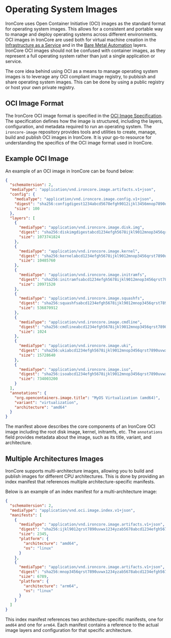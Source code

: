 # Operating System Images

IronCore uses Open Container Initiative (OCI) images as the standard format for operating system images. This allows 
for a consistent and portable way to manage and deploy operating systems across different environments. OCI images in
IronCore are used both for virtual machine creation in the [Infrastructure as a Service](/iaas/getting-started) and in the
[Bare Metal Automation](/baremetal/) layers. IronCore OCI images should not be confused with container images,
as they represent a full operating system rather than just a single application or service.

The core idea behind using OCI as a means to manage operating system images is to leverage any OCI compliant image registry,
to publsish and share operating system images. This can be done by using a public registry or host your own private registry.

## OCI Image Format

The IronCore OCI image format is specified in the [OCI Image Specification](https://github.com/ironcore-dev/ironcore-image/blob/main/OCI-SPEC.md).
The specification defines how the image is structured, including the layers, configuration, and metadata required to 
run an operating system. The `ironcore-image` repository provides tools and utilities to create, manage, build and publish
OCI images in IronCore. It is your go-to resource for understanding the specifics of the OCI image format used in IronCore.

## Example OCI Image

An example of an OCI image in IronCore can be found below:

```json
{
  "schemaVersion": 2,
  "mediaType": "application/vnd.ironcore.image.artifacts.v1+json",
  "config": {
    "mediaType": "application/vnd.ironcore.image.config.v1+json",
    "digest": "sha256:configdigest1234abcd5678efgh9012ijkl3456mnop7890qrst",
    "size": 100
  },
  "layers": [
    {
      "mediaType": "application/vnd.ironcore.image.disk.img",
      "digest": "sha256:diskimgdigestabcd1234efgh5678ijkl9012mnop3456qrst7890",
      "size": 1073741824
    },
    {
      "mediaType": "application/vnd.ironcore.image.kernel",
      "digest": "sha256:kernelabcd1234efgh5678ijkl9012mnop3456qrst7890uvwx1234",
      "size": 10485760
    },
    {
      "mediaType": "application/vnd.ironcore.image.initramfs",
      "digest": "sha256:initramfsabcd1234efgh5678ijkl9012mnop3456qrst7890uvwx1234",
      "size": 20971520
    },
    {
      "mediaType": "application/vnd.ironcore.image.squashfs",
      "digest": "sha256:squashfsabcd1234efgh5678ijkl9012mnop3456qrst7890uvwx1234",
      "size": 536870912
    },
    {
      "mediaType": "application/vnd.ironcore.image.cmdline",
      "digest": "sha256:cmdlineabcd1234efgh5678ijkl9012mnop3456qrst7890uvwx1234",
      "size": 1024
    },
    {
      "mediaType": "application/vnd.ironcore.image.uki",
      "digest": "sha256:ukiabcd1234efgh5678ijkl9012mnop3456qrst7890uvwx1234",
      "size": 15728640
    },
    {
      "mediaType": "application/vnd.ironcore.image.iso",
      "digest": "sha256:isoabcd1234efgh5678ijkl9012mnop3456qrst7890uvwx1234",
      "size": 734003200
    }
  ],
  "annotations": {
    "org.opencontainers.image.title": "MyOS Virtualization (amd64)",
    "variant": "virtualization",
    "architecture": "amd64"
  }
}
```

The manifest above describes the core components of an IronCore OCI image including the root disk image, kernel, initramfs, etc.
The `annotations` field provides metadata about the image, such as its title, variant, and architecture. 

## Multiple Architectures Images

IronCore supports multi-architecture images, allowing you to build and publish images for different CPU architectures.
This is done by providing an index manifest that references multiple architecture-specific manifests.

Below is an example of an index manifest for a multi-architecture image:

```json
{
  "schemaVersion": 2,
  "mediaType": "application/vnd.oci.image.index.v1+json",
  "manifests": [
    {
      "mediaType": "application/vnd.ironcore.image.artifacts.v1+json",
      "digest": "sha256:ijkl9012qrst7890uvwx1234yzab5678abcd1234efgh5678mnop3456",
      "size": 2345,
      "platform": {
        "architecture": "amd64",
        "os": "linux"
      }
    },
    {
      "mediaType": "application/vnd.ironcore.image.artifacts.v1+json",
      "digest": "sha256:mnop3456qrst7890uvwx1234yzab5678abcd1234efgh5678ijkl9012",
      "size": 6789,
      "platform": {
        "architecture": "arm64",
        "os": "linux"
      }
    }
  ]
}
```

This index manifest references two architecture-specific manifests, one for `amd64` and one for `arm64`. Each manifest 
contains a reference to the actual image layers and configuration for that specific architecture. 
